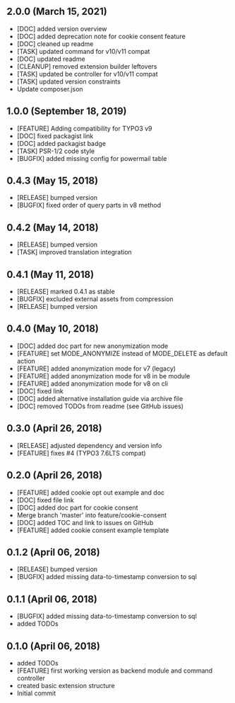## 2.0.0 (March 15, 2021)
  - [DOC] added version overview
  - [DOC] added deprecation note for cookie consent feature
  - [DOC] cleaned up readme
  - [TASK] updated command for v10/v11 compat
  - [DOC] updated readme
  - [CLEANUP] removed extension builder leftovers
  - [TASK] updated be controller for v10/v11 compat
  - [TASK] updated version constraints
  - Update composer.json

## 1.0.0 (September 18, 2019)
  - [FEATURE] Adding compatibility for TYPO3 v9
  - [DOC] fixed packagist link
  - [DOC] added packagist badge
  - [TASK] PSR-1/2 code style
  - [BUGFIX] added missing config for powermail table

## 0.4.3 (May 15, 2018)
  - [RELEASE] bumped version
  - [BUGFIX] fixed order of query parts in v8 method

## 0.4.2 (May 14, 2018)
  - [RELEASE] bumped version
  - [TASK] improved translation integration

## 0.4.1 (May 11, 2018)
  - [RELEASE] marked 0.4.1 as stable 
  - [BUGFIX] excluded external assets from compression
  - [RELEASE] bumped version

## 0.4.0 (May 10, 2018)
  - [DOC] added doc part for new anonymization mode
  - [FEATURE] set MODE_ANONYMIZE instead of MODE_DELETE as default action
  - [FEATURE] added anonymization mode for v7 (legacy)
  - [FEATURE] added anonymization mode for v8 in be module
  - [FEATURE] added anonymization mode for v8 on cli
  - [DOC] fixed link
  - [DOC] added alternative installation guide via archive file
  - [DOC] removed TODOs from readme (see GitHub issues)

## 0.3.0 (April 26, 2018)
  - [RELEASE] adjusted dependency and version info
  - [FEATURE] fixes #4 (TYPO3 7.6LTS compat)

## 0.2.0 (April 26, 2018)
  - [FEATURE] added cookie opt out example and doc
  - [DOC] fixed file link
  - [DOC] added doc part for cookie consent
  - Merge branch 'master' into feature/cookie-consent
  - [DOC] added TOC and link to issues on GitHub
  - [FEATURE] added cookie consent example template

## 0.1.2 (April 06, 2018)
  - [RELEASE] bumped version
  - [BUGFIX] added missing data-to-timestamp conversion to sql

## 0.1.1 (April 06, 2018)
  - [BUGFIX] added missing data-to-timestamp conversion to sql
  - added TODOs

## 0.1.0 (April 06, 2018)
  - added TODOs
  - [FEATURE] first working version as backend module and command controller
  - created basic extension structure
  - Initial commit

